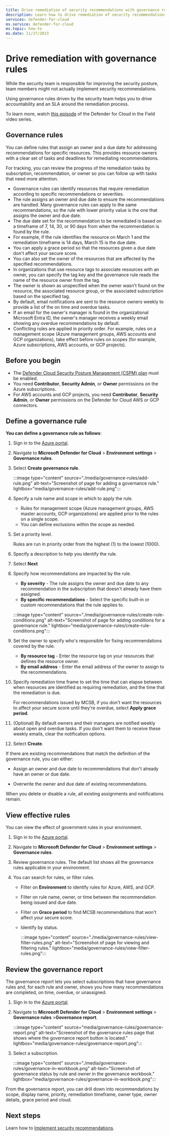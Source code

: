 ```yaml
---
title: Drive remediation of security recommendations with governance rules in Microsoft Defender for Cloud
description: Learn how to drive remediation of security recommendations with governance rules in Microsoft Defender for Cloud
services: defender-for-cloud
ms.service: defender-for-cloud
ms.topic: how-to
ms.date: 11/27/2023
---
```


# Drive remediation with governance rules

While the security team is responsible for improving the security posture, team members might not actually implement security recommendations.

Using governance rules driven by the security team helps you to drive accountability and an SLA around the remediation process.

To learn more, watch [this episode](episode-fifteen.md) of the Defender for Cloud in the Field video series.

## Governance rules

You can define rules that assign an owner and a due date for addressing recommendations for specific resources. This provides resource owners with a clear set of tasks and deadlines for remediating recommendations.

For tracking, you can review the progress of the remediation tasks by subscription, recommendation, or owner so you can follow up with tasks that need more attention.

- Governance rules can identify resources that require remediation according to specific recommendations or severities.
- The rule assigns an owner and due date to ensure the recommendations are handled. Many governance rules can apply to the same recommendations, so the rule with lower priority value is the one that assigns the owner and due date.
- The due date set for the recommendation to be remediated is based on a timeframe of 7, 14, 30, or 90 days from when the recommendation is found by the rule.
- For example, if the rule identifies the resource on March 1 and the remediation timeframe is 14 days, March 15 is the due date.
- You can apply a grace period so that the resources given a due date don't affect your secure score.
- You can also set the owner of the resources that are affected by the specified recommendations.
- In organizations that use resource tags to associate resources with an owner, you can specify the tag key and the governance rule reads the name of the resource owner from the tag.
- The owner is shown as unspecified when the owner wasn't found on the resource, the associated resource group, or the associated subscription based on the specified tag.
- By default, email notifications are sent to the resource owners weekly to provide a list of the on time and overdue tasks.
- If an email for the owner's manager is found in the organizational Microsoft Entra ID, the owner's manager receives a weekly email showing any overdue recommendations by default.
- Conflicting rules are applied in priority order. For example, rules on a management scope (Azure management groups, AWS accounts and GCP organizations), take effect before rules on scopes (for example, Azure subscriptions, AWS accounts, or GCP projects).

## Before you begin

- The [Defender Cloud Security Posture Management (CSPM) plan](concept-cloud-security-posture-management.md) must be enabled.
- You need **Contributor**, **Security Admin**, or **Owner** permissions on the Azure subscriptions.
- For AWS accounts and GCP projects,  you need **Contributor**, **Security Admin**, or **Owner** permissions on the Defender for Cloud AWS or GCP connectors. 


## Define a governance rule

**You can define a governance rule as follows**:

1. Sign in to the [Azure portal](https://portal.azure.com).

1. Navigate to **Microsoft Defender for Cloud** > **Environment settings** > **Governance rules**.

1. Select **Create governance rule**.

    :::image type="content" source="./media/governance-rules/add-rule.png" alt-text="Screenshot of page for adding a governance rule." lightbox="media/governance-rules/add-rule.png":::

1. Specify a rule name and scope in which to apply the rule.

    - Rules for management scope (Azure management groups, AWS master accounts, GCP organizations) are applied prior to the rules on a single scope.
    - You can define exclusions within the scope as needed.

1. Set a priority level.

    Rules are run in priority order from the highest (1) to the lowest (1000).

1. Specify a description to help you identify the rule.

1. Select **Next**

1. Specify how recommendations are impacted by the rule.

    - **By severity** - The rule assigns the owner and due date to any recommendation in the subscription that doesn't already have them assigned.
    - **By specific recommendations** - Select the specific built-in or custom recommendations that the rule applies to. 

    :::image type="content" source="./media/governance-rules/create-rule-conditions.png" alt-text="Screenshot of page for adding conditions for a governance rule." lightbox="media/governance-rules/create-rule-conditions.png":::

1. Set the owner to specify who's responsible for fixing recommendations covered by the rule.

    - **By resource tag** - Enter the resource tag on your resources that defines the resource owner.
    - **By email address** - Enter the email address of the owner to assign to the recommendations.

1. Specify  remediation time frame to set the time that can elapse between when resources are identified as requiring remediation, and the time that the remediation is due.

    For recommendations issued by MCSB, if you don't want the resources to affect your secure score until they're overdue, select **Apply grace period**.

1. (Optional) By default owners and their managers are notified weekly about open and overdue tasks. If you don't want them to receive these weekly emails, clear the notification options.

1. Select **Create**.

If there are existing recommendations that match the definition of the governance rule, you can either:

- Assign an owner and due date to recommendations that don't already have an owner or due date.

- Overwrite the owner and due date of existing recommendations.

When you delete or disable a rule, all existing assignments and notifications remain.

## View effective rules

You can view the effect of government rules in your environment.

1. Sign in to the [Azure portal](https://portal.azure.com).

1. Navigate to **Microsoft Defender for Cloud** > **Environment settings** > **Governance rules**.

1. Review governance rules. The default list shows all the governance rules applicable in your environment.

1. You can search for rules, or filter rules.

     - Filter on **Environment** to identify rules for Azure, AWS, and GCP.
     
     - Filter on rule name, owner, or time between the recommendation being issued and due date.
     
     - Filter on **Grace period** to find MCSB recommendations that won't affect your secure score.
     
     - Identify by status.

        :::image type="content" source="./media/governance-rules/view-filter-rules.png" alt-text="Screenshot of page for viewing and filtering rules." lightbox="media/governance-rules/view-filter-rules.png":::

## Review the governance report

The governance report lets you select subscriptions that have governance rules and, for each rule and owner, shows you how many recommendations are completed, on time, overdue, or unassigned.

1. Sign in to the [Azure portal](https://portal.azure.com).

1. Navigate to **Microsoft Defender for Cloud** > **Environment settings** > **Governance rules** >**Governance report**.

    :::image type="content" source="media/governance-rules/governance-report.png" alt-text="Screenshot of the  governance rules page that shows where the governance report button is located." lightbox="media/governance-rules/governance-report.png":::

1. Select a subscription.

     :::image type="content" source="./media/governance-rules/governance-in-workbook.png" alt-text="Screenshot of governance status by rule and owner in the governance workbook." lightbox="media/governance-rules/governance-in-workbook.png":::

From the governance report, you can drill down into recommendations by scope, display name, priority, remediation timeframe, owner type, owner details, grace period and cloud.

## Next steps

Learn how to [Implement security recommendations](implement-security-recommendations.md).
